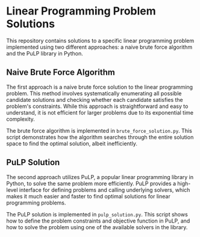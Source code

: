 # Linear Programming Problem Solutions

This repository contains solutions to a specific linear programming problem implemented using two different approaches: a naive brute force algorithm and the PuLP library in Python.

## Naive Brute Force Algorithm

The first approach is a naive brute force solution to the linear programming problem. This method involves systematically enumerating all possible candidate solutions and checking whether each candidate satisfies the problem's constraints. While this approach is straightforward and easy to understand, it is not efficient for larger problems due to its exponential time complexity.

The brute force algorithm is implemented in `brute_force_solution.py`. This script demonstrates how the algorithm searches through the entire solution space to find the optimal solution, albeit inefficiently.

## PuLP Solution

The second approach utilizes PuLP, a popular linear programming library in Python, to solve the same problem more efficiently. PuLP provides a high-level interface for defining problems and calling underlying solvers, which makes it much easier and faster to find optimal solutions for linear programming problems.

The PuLP solution is implemented in `pulp_solution.py`. This script shows how to define the problem constraints and objective function in PuLP, and how to solve the problem using one of the available solvers in the library.
